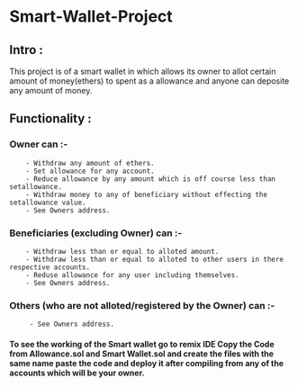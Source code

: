 # Smart-Wallet-Project
## Intro :
 This project is of a smart wallet in which allows its owner to allot certain amount of money(ethers) to spent as a allowance and anyone can deposite any amount of         money.
 

## Functionality :
### Owner can :-
        - Withdraw any amount of ethers.
        - Set allowance for any account.
        - Reduce allowance by any amount which is off course less than setallowance.
        - Withdraw money to any of beneficiary without effecting the setallowance value.
        - See Owners address.
       
        
### Beneficiaries (excluding Owner) can :-
        - Withdraw less than or equal to alloted amount.
        - Withdraw less than or equal to alloted to other users in there respective accounts.
        - Reduse allowance for any user including themselves.
        - See Owners address.
        
        
### Others (who are not alloted/registered  by the Owner) can :-
         - See Owners address.
         
         
         
#### To see the working of the Smart wallet go to remix IDE Copy the Code from Allowance.sol and Smart Wallet.sol and create the files with the same name paste the code and deploy it after compiling from any of the accounts which will be your owner.
